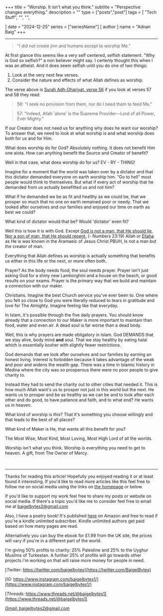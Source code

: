 +++
title = "Worship. It isn't what you think."
subtitle = "Perspective changes everything."
description = ""
type = ["posts","post"]
tags = [
	"Tech Stuff",
	"",
	"",
    
]
date = "2024-12-25"
series = ["seriesName"]
[ author ]
  name = "Adnan Baig"
+++

---


> "I did not create jinn and humans except to worship Me."

At first glance this seems like a very self centered, selfish statement. "Why is God so selfish?" a non believer might say. I certenly thought this when I was an atheist. And it does seem selfish until you do one of two things:

1. Look at the very next few verses.
2. Consider the nature and effects of what Allah defines as worship.

The verse above is [Surah Adh-Dhariyat, verse 56](https://quran.com/en/adh-dhariyat/56-58) if you look at verses 57 and 58 they read:

> 56: "I seek no provision from them, nor do I need them to feed Me."

> 57: "Indeed, Allah ˹alone˺ is the Supreme Provider—Lord of all Power, Ever Mighty."

If our Creator does not need us for anything why does he want our worship? To answer that, we need to look at what worship is and what worship does both for us and for Him.

What does worship do for God? Absolutely nothing. It does not benefit Him one aiota. How can anything benefit the Source and Creator of benefit?

Well in that case, what does worship do for us? EV - RY - THING!

Imagine for a moment that the world was taken over by a dictator and that this dictator demanded everyone on earth worship him. "Go to hell" most people would think to themselves. But what if every act of worship that he demanded from us actually benefitted us and not him?

What if he demanded we be as fit and healthy as we could be, that we prosper so much that no one on earth remained poor or needy. That we looked after ourselves and our families and enjoyed our time on earth as best we could?

What kind of dictator would that be? Would 'dictator' even fit?

Well this is how it is with God. Except [God is not a man, that He should lie, Nor a son of man, that He should repent.](https://www.biblegateway.com/passage/?search=Numbers%2023%3A19&version=NKJV) (- Numbers 23:19) Allah or [Ellaha](https://www.videobible.com/aramaic-word-for-god#:~:text=The%20Aramaic%20word%20for%20“God,during%20the%20time%20of%20Jesus.) as He is was known in the Aramaeic of Jesus Christ PBUH, Is not a man but the creator of man.

Everything that Allah defines as worship is actually something that benefits us either in this life or the next, or more often both.

Prayer? As the body needs food, the soul needs prayer. Prayer isn't just asking God for a shiny new Lamborghini and a house on the beach, or good results on your exams. Prayer is the primary way that we build and maintain a connection with our maker.

Christians. Imagine the best Church service you've ever been to. One where you felt so close to God you were literally reduced to tears in gratitude and love for The Almighty. Imagine feeling like that everyday.

In Islam, it's possible through the five daily prayers. You should know already that a connection to our Maker is more important to maintain than food, water and even air. A dead soul is far worse than a dead body.

Well, this is why prayers are made obligatory in Islam. God DEMANDS that we stay alive, body mind **and** soul. That we stay healthy by eating halal which is essentially kosher with slightly fewer restrictions.

God demands that we look after ourselves and our families by earning an honest living. Interest is forbidden because it takes advantage of the weak and poor and widens the wealth gap. There was a time in Islamic history in Medina where the city was so prosperous there were no poor people to give charity to.

Instead they had to send the charity out to other cities that needed it. This is how much Allah want's us to prosper not just in this world but the next. He wants us to prosper and be as healthy as we can be and to look after each other and do good, to have patience and faith, and to what end? He wants us in heaven.

What kind of worship is this? That it's something you choose willingly and that leads to the best of all places?

What kind of Maker is He, that wants all this benefit for you?

The Most Wise, Most Kind, Most Loving, Most High Lord of all the worlds.

Worship isn't what you think. Worship is everything you need to get to heaven. A gift, from The Owner of Mercy.







&nbsp;

---

Thanks for reading this article! Hopefully you enjoyed reading it or at least found it interesting. If you'd like to read more articles like this feel free to follow me on social media using the links on [the homepage](https://baigelbytes.com) or below.

If you'd like to support my work feel free to share my posts or website on social media. If there's a topic you'd like me to consider feel free to email me at baigelbytes2@gmail.com

Also, I have a poetry book! It's published [here](https://amzn.eu/d/3nzHMT6) on Amazon and free to read if you're a kindle unlimited subscriber. Kindle unlimited authors get paid based on how many pages are read.

Alternatively you can buy the ebook for £1.99 from the UK site, the prices will vary if you're in a different part of the world.

I'm giving 50% profits to charity: 25% Palestine and 25% to the Uyghur Muslims of Turkestan. A further 25% of profits will go towards other projects i'm working on that will raise more money for people in need.


[*Twitter:* https://twitter.com/baigelbytes](https://twitter.com/BaigelBytes)

[*IG:* https://www.instagram.com/baigelbytes1/](https://www.instagram.com/baigelbytes1/)

[*Threads:* https://www.threads.net/@baigelbytes1](https://www.threads.net/@baigelbytes1)

[*Gmail:* baigelbytes2@gmail.com](baigelbytes2@gmail.com)

